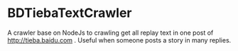 # BDTiebaTextCrawler
A crawler base on NodeJs to crawling get all replay text in one post of http://tieba.baidu.com . Useful when someone posts a story in many replies.
